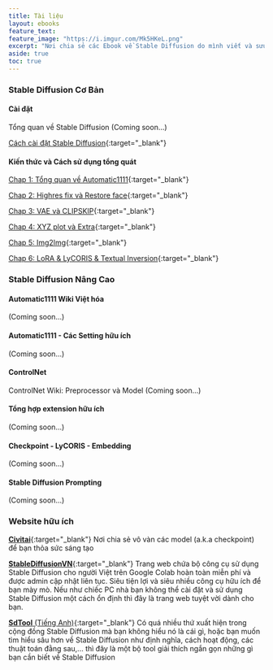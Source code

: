 ```yaml
---
title: Tài liệu
layout: ebooks
feature_text:
feature_image: "https://i.imgur.com/Mk5HKeL.png"
excerpt: "Nơi chia sẻ các Ebook về Stable Diffusion do mình viết và sưu tầm"
aside: true
toc: true
---
```


### Stable Diffusion Cơ Bản

#### Cài đặt

Tổng quan về Stable Diffusion (Coming soon...)

[Cách cài đặt Stable Diffusion](https://docs.google.com/document/d/1AEPM-U1lL4ezi8620KtUhzC6DomZ0ychuh5X9Jw1ZKw/edit?usp=sharing){:target="_blank"}

#### Kiến thức và Cách sử dụng tổng quát

[Chap 1: Tổng quan về Automatic1111](https://drive.google.com/file/d/1q1y4DLwOnqJwi0w6tyI-xfgjZyTZgcpv/view?usp=drive_link){:target="_blank"}

[Chap 2: Highres fix và Restore face](https://drive.google.com/file/d/18sV2U1Nk8Vx7ZHxvrfWG9FhpJTbB1lHs/view?usp=drive_link){:target="_blank"}

[Chap 3: VAE và CLIPSKIP](https://drive.google.com/file/d/1Zry9lXFIyb3gbl44yqI1obL-IV44kI6P/view?usp=drive_link){:target="_blank"}

[Chap 4: XYZ plot và Extra](https://drive.google.com/file/d/1AxEWIRN8SxHW_UWh3Tqv15HR3jS_ojfs/view?usp=drive_link){:target="_blank"}

[Chap 5: Img2Img](https://drive.google.com/file/d/1j8ata8vjrG1A_Uk9_QphrTBcmvQjsFGU/view?usp=drive_link){:target="_blank"}

[Chap 6: LoRA & LyCORIS & Textual Inversion](https://drive.google.com/file/d/1Fu6gVkvhAcvqWrHC7DyfeMP-mJvjbu7-/view?usp=drive_link){:target="_blank"}

### Stable Diffusion Nâng Cao

#### Automatic1111 Wiki Việt hóa
(Coming soon...)

#### Automatic1111 - Các Setting hữu ích
(Coming soon...)

#### ControlNet

ControlNet Wiki: Preprocessor và Model (Coming soon...)

#### Tổng hợp extension hữu ích
(Coming soon...)

#### Checkpoint - LyCORIS - Embedding
(Coming soon...)

#### Stable Diffusion Prompting
(Coming soon...)

### Website hữu ích

[**Civitai**](https://civitai.com){:target="_blank"}
Nơi chia sẻ vô vàn các model (a.k.a checkpoint) để bạn thỏa sức sáng tạo

[**StableDiffusionVN**](https://stablediffusion.vn){:target="_blank"}
Trang web chứa bộ công cụ sử dụng Stable Diffusion cho người Việt trên Google Colab hoàn toàn miễn phí và được admin cập nhật liên tục. Siêu tiện lợi và siêu nhiều công cụ hữu ích để bạn mày mò. Nếu như chiếc PC nhà bạn không thể cài đặt và sử dụng Stable Diffusion một cách ổn định thì đây là trang web tuyệt vời dành cho bạn.

[**SdTool** (Tiếng Anh)](https://sdtools.org/){:target="_blank"}
Có quá nhiều thứ xuất hiện trong cộng đồng Stable Diffusion mà bạn không hiểu nó là cái gì, hoặc bạn muốn tìm hiểu sâu hơn về Stable Diffusion như định nghĩa, cách hoạt động, các thuật toán đằng sau,... thì đây là một bộ tool giải thích ngắn gọn những gì bạn cần biết về Stable Diffusion


